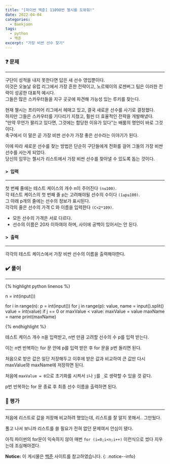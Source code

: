 ```yaml
---
title: "[파이썬 백준] 11098번 첼시를 도와줘!"
date: 2022-04-04
categories:
  - Baekjoon
tags:
  - python
  - 백준
excerpt: "가장 비싼 선수 찾기"
---
```


### ❓ 문제

---

구단이 성적을 내지 못한다면 답은 새 선수 영입뿐이다.<br>
이것은 오늘날 유럽 리그에서 가장 흔한 전략이고, 노르웨이의 로젠버그 팀은 이러한 전략이 성공한 대표적 예시다.<br>
그들은 많은 스카우터들을 지구 곳곳에 파견해 가능성 있는 루키를 찾는다.<br>


현재 첼시는 프리미어 리그에서 헤매고 있고, 결국 새로운 선수를 사기로 결정했다.<br>
하지만 그들은 스카우터를 기다리기 지쳤고, 훨씬 더 효율적인 전략을 개발해냈다.<br>
"만약 무언가 팔리고 있다면, 그것에는 합당한 이유가 있다"는 배룸의 명언이 바로 그것이다.<br>
축구에서 이 말은 곧 가장 비싼 선수가 가장 좋은 선수라는 이야기가 된다.<br>


이에 따라 새로운 선수를 찾는 방법은 단순히 구단들에게 전화를 걸어 그들의 가장 비싼 선수를 사는게 되었다.<br>
당신의 임무는 첼시가 리스트에서 가장 비싼 선수를 찾아낼 수 있도록 돕는 것이다.<br>

#### > &nbsp;입력

---

첫 번째 줄에는 테스트 케이스의 개수 n이 주어진다 `(n≤100)`.<br>
각 테스트 케이스의 첫 번째 줄 p는 고려해야될 선수의 수이다 `(1≤p≤100)`.<br>
그 아래 p개의 줄에는 선수의 정보가 표시된다.<br>
각각의 줄은 선수의 가격 C 와 이름을 입력한다 `(C<2*109)`.<br>
- 모든 선수의 가격은 서로 다르다.
- 선수의 이름은 20자 이하여야 하며, 사이에 공백이 있어서는 안 된다.

#### > &nbsp;출력

---

각각의 테스트 케이스에서 가장 비싼 선수의 이름을 출력해야한다.

### ✔️ 풀이

---

{% highlight python linenos %}

n = int(input())

for i in range(n):
    p = int(input())
    for j in range(p):
        value, name = input().split()
        value = int(value)
        if j == 0 or maxValue < value:
            maxValue = value
            maxName = name
    print(maxName)

{% endhighlight %}


테스트 케이스 개수 n을 입력받고, n번 만큼 고려할 선수의 수 p를 입력 받는다.

이는 n번 반복하는 for 문 안에 p를 입력 받은 후 for 문을 p번 돌리면 된다.

처음으로 받은 값은 일단 저장해두고 이후에 받은 값과 비교하여 큰 값만 다시 maxValue와 maxName에 저장하면 된다.

처음에 `maxValue = 0`으로 초기화를 시켜서 `i`나 `j`를 `_`로 생략할 수 있을 것 같다.

p번 반복하는 for 문 종료 후 최종 선수 이름을 출력하면 된다.

### 💬 평가

---

처음에 리스트로 값을 저장해 비교하려 했었는데, 리스트를 잘 알지 못해서.. 그만뒀다.

풀고 나서 보니까 리스트를 쓸 필요가 전혀 없던 문제여서 안심이 됐다.

아직 파이썬의 for문이 익숙하지 않아 매번 `for (i=0;i<n;i++)` 이런식으로 썼다 지우는데 조심해야겠다.


**Notice:** 이 게시물은 [백준](https://www.acmicpc.net/problem/11098) 사이트를 참고하였습니다.
{: .notice--info}
